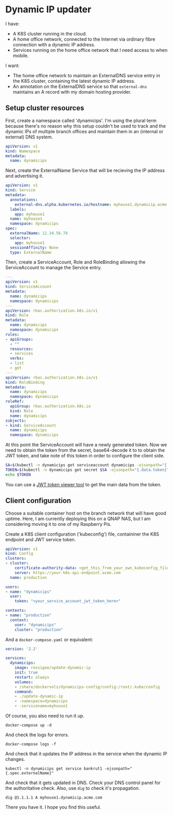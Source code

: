 # Dynamic IP updater

I have:

* A K8S cluster running in the cloud.
* A home office network, connected to the Internet via ordinary fibre connection with a dynamic IP address.
* Services running on the home office network that I need access to when mobile.

I want:

* The home office network to maintain an ExternalDNS service entry in the K8S cluster, containing the latest dynamic IP address.
* An annotation on the ExternalDNS service so that `external-dns` maintains an A record with my domain hosting provider.

## Setup cluster resources

First, create a namespace called 'dynamicips'. I'm using the plural term because there's no reason why this setup couldn't be used to track and the dynamic IPs of multiple branch offices and maintain them in an (internal or external) DNS system.

```yaml
apiVersion: v1
kind: Namespace
metadata:
  name: dynamicips
```

Next, create the ExternalName Service that will be recieving the IP address and advertising it.

```yaml
apiVersion: v1
kind: Service
metadata:
  annotations:
    external-dns.alpha.kubernetes.io/hostname: myhouse1.dynamicip.acme.com
  labels:
    app: myhouse1
  name: myhouse1
  namespace: dynamicips
spec:
  externalName: 12.34.56.78
  selector:
    app: myhouse1
  sessionAffinity: None
  type: ExternalName
```

Then, create a ServiceAccount, Role and RoleBinding allowing the ServiceAccount to manage the Service entry.

```yaml
---
apiVersion: v1
kind: ServiceAccount
metadata:
  name: dynamicips
  namespace: dynamicips
---
apiVersion: rbac.authorization.k8s.io/v1
kind: Role
metadata:
  name: dynamicips
  namespace: dynamicips
rules:
- apiGroups:
  - ""
  resources:
  - services
  verbs:
  - list
  - get
---
apiVersion: rbac.authorization.k8s.io/v1
kind: RoleBinding
metadata:
  name: dynamicips
  namespace: dynamicips
roleRef:
  apiGroup: rbac.authorization.k8s.io
  kind: Role
  name: dynamicips
subjects:
- kind: ServiceAccount
  name: dynamicips
  namespace: dynamicips
```

At this point the ServiceAccount will have a newly generated token. Now we need to obtain the token from the secret, base64-decode it to to obtain the JWT token, and take note of this token in order to configure the client side.

```bash
SA=$(kubectl -n dynamicips get serviceaccount dynamicips -ojsonpath="{.secrets[0].name}")
TOKEN=$(kubectl -n dynamicips get secret $SA -ojsonpath="{.data.token}" | base64 -d)
echo $TOKEN
```

You can use a [JWT token viewer tool](https://jwtpal.com) to get the main data from the token.

## Client configuration

Choose a suitable container host on the branch network that will have good uptime. Here, I am currently deploying this on a QNAP NAS, but I am considering moving it to one of my Raspberry Pis.

Create a K8S client configuration ('kubeconfig') file, containiner the K8S endpoint and JWT service token.

```yaml
apiVersion: v1
kind: Config
clusters:
- cluster:
    certificate-authority-data: <get_this_from_your_own_kubeconfig_file>
    server: https://your-k8s-api-endpoint.acme.com
  name: production

users:
- name: "dynamicips"
  user:
    token: "<your_service_account_jwt_token_here>"

contexts:
- name: "production"
  context:
    user: "dynamicips"
    cluster: "production"
```

And a `docker-compose.yaml` or equivalent:

```yaml
version: '2.2'

services:
  dynamicips:
    image: rossigee/update-dynamic-ip
    init: true
    restart: always
    volumes:
    - /share/dockervols/dynamicips-config/config:/root/.kube/config
    command:
    - ./update-dynamic-ip
    - -namespace=dynamicips
    - -servicename=myhouse1

```

Of course, you also need to run it up.

```
docker-compose up -d
```

And check the logs for errors.

```
docker-compose logs -f
```

And check that it updates the IP address in the service when the dynamic IP changes.

```
kubectl -n dynamicips get service bankrut1 -ojsonpath="{.spec.externalName}"
```

And check that it gets updated in DNS. Check your DNS control panel for the authoritative check. Also, use `dig` to check it's propagation.

```
dig @1.1.1.1 A myhouse1.dynamicip.acme.com
```

There you have it. I hope you find this useful.
